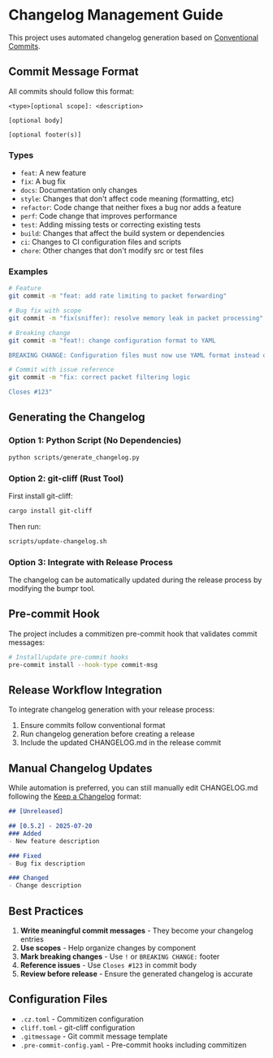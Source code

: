 # Changelog Management Guide

This project uses automated changelog generation based on [Conventional Commits](https://www.conventionalcommits.org/).

## Commit Message Format

All commits should follow this format:
```
<type>[optional scope]: <description>

[optional body]

[optional footer(s)]
```

### Types
- `feat`: A new feature
- `fix`: A bug fix
- `docs`: Documentation only changes
- `style`: Changes that don't affect code meaning (formatting, etc)
- `refactor`: Code change that neither fixes a bug nor adds a feature
- `perf`: Code change that improves performance
- `test`: Adding missing tests or correcting existing tests
- `build`: Changes that affect the build system or dependencies
- `ci`: Changes to CI configuration files and scripts
- `chore`: Other changes that don't modify src or test files

### Examples
```bash
# Feature
git commit -m "feat: add rate limiting to packet forwarding"

# Bug fix with scope
git commit -m "fix(sniffer): resolve memory leak in packet processing"

# Breaking change
git commit -m "feat!: change configuration format to YAML

BREAKING CHANGE: Configuration files must now use YAML format instead of JSON"

# Commit with issue reference
git commit -m "fix: correct packet filtering logic

Closes #123"
```

## Generating the Changelog

### Option 1: Python Script (No Dependencies)
```bash
python scripts/generate_changelog.py
```

### Option 2: git-cliff (Rust Tool)
First install git-cliff:
```bash
cargo install git-cliff
```

Then run:
```bash
scripts/update-changelog.sh
```

### Option 3: Integrate with Release Process
The changelog can be automatically updated during the release process by modifying the bumpr tool.

## Pre-commit Hook
The project includes a commitizen pre-commit hook that validates commit messages:

```bash
# Install/update pre-commit hooks
pre-commit install --hook-type commit-msg
```

## Release Workflow Integration

To integrate changelog generation with your release process:

1. Ensure commits follow conventional format
2. Run changelog generation before creating a release
3. Include the updated CHANGELOG.md in the release commit

## Manual Changelog Updates

While automation is preferred, you can still manually edit CHANGELOG.md following the [Keep a Changelog](https://keepachangelog.com/) format:

```markdown
## [Unreleased]

## [0.5.2] - 2025-07-20
### Added
- New feature description

### Fixed
- Bug fix description

### Changed
- Change description
```

## Best Practices

1. **Write meaningful commit messages** - They become your changelog entries
2. **Use scopes** - Help organize changes by component
3. **Mark breaking changes** - Use `!` or `BREAKING CHANGE:` footer
4. **Reference issues** - Use `Closes #123` in commit body
5. **Review before release** - Ensure the generated changelog is accurate

## Configuration Files

- `.cz.toml` - Commitizen configuration
- `cliff.toml` - git-cliff configuration
- `.gitmessage` - Git commit message template
- `.pre-commit-config.yaml` - Pre-commit hooks including commitizen